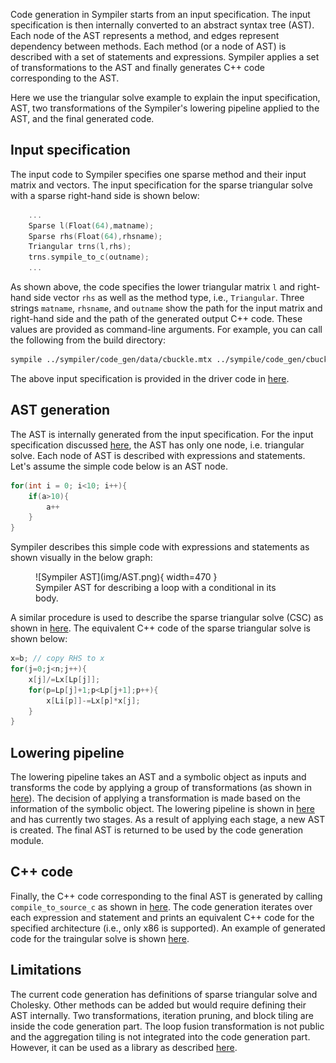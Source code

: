 

Code generation in Sympiler starts from an input specification. The input specification is then internally converted to an abstract syntax tree (AST). Each node of the AST represents a method, and edges represent dependency between methods. Each method (or a node of AST) is described with a set of statements and expressions. 
Sympiler applies a set of transformations to the AST and finally generates C++ code corresponding to the AST.  


Here we use the triangular solve example to explain the input specification, AST, two transformations of the Sympiler's lowering pipeline applied to the AST, and the final generated code. 


## Input specification
The input code to Sympiler specifies one sparse method and their input matrix and vectors. 
The input specification for the sparse triangular solve with a sparse right-hand side is shown below:

```C++
    ...
    Sparse l(Float(64),matname);
    Sparse rhs(Float(64),rhsname);
    Triangular trns(l,rhs);
    trns.sympile_to_c(outname);
    ...
```

As shown above, the code specifies the lower triangular matrix `l` and right-hand side vector `rhs` as well as 
the method type, i.e., `Triangular`. 
Three strings `matname`, `rhsname`, and `outname` show the path for the input matrix and right-hand side and the path of the generated output C++ code. These values are provided as command-line arguments. For example, you can call the following from the build directory:

```bash
sympile ../sympiler/code_gen/data/cbuckle.mtx ../sympile/code_gen/cbuckle_rhs.mtx ../sympiler/code_gen/symGen/cbuck 
```

The above input specification is provided in the driver code in [here](https://github.com/sympiler/sympiler/blob/master/code_gen/src/sympiler.cpp). 


## AST generation
The AST is internally generated from the input specification. For the input specification discussed [here](), the AST has only one node, i.e. triangular solve. Each node of AST is described with expressions and statements. 
Let's assume the simple code below is an AST node. 
```C++
for(int i = 0; i<10; i++){
    if(a>10){
        a++
    }
}

```

Sympiler describes this simple code with expressions and statements as shown visually in the below graph:

<figure markdown>
  ![Sympiler AST](img/AST.png){ width=470 }
  <figcaption>Sympiler AST for describing a loop with a conditional in its body. </figcaption>
</figure>



A similar procedure is used to describe the sparse triangular solve (CSC) as shown in [here](https://github.com/sympiler/sympiler/blob/6a333cd4745eef51da039725509ac04e24fb5819/code_gen/src/Triangular.cpp#L56). The equivalent C++ code of the sparse triangular solve is shown below:
```C++
x=b; // copy RHS to x
for(j=0;j<n;j++){
    x[j]/=Lx[Lp[j]];
    for(p=Lp[j]+1;p<Lp[j+1];p++){
        x[Li[p]]-=Lx[p]*x[j];
    }
}
```



## Lowering pipeline
The lowering pipeline takes an AST and a symbolic object as inputs and transforms the code by applying a group of transformations (as shown in [here](https://github.com/sympiler/sympiler/blob/6a333cd4745eef51da039725509ac04e24fb5819/code_gen/src/Triangular.cpp#L251)). The decision of applying a transformation is made based on the information of the symbolic object. The lowering pipeline is shown in [here](https://github.com/sympiler/sympiler/blob/master/code_gen/src/Lower.cpp) and has currently two stages. As a result of applying each stage, a new AST is created. The final AST is returned to be used by the code generation module. 






## C++ code

Finally, the C++ code corresponding to the final AST is generated by calling `compile_to_source_c` as shown in [here](https://github.com/sympiler/sympiler/blob/6a333cd4745eef51da039725509ac04e24fb5819/code_gen/src/Triangular.cpp#L255). 
The code generation iterates over each expression and statement and prints an equivalent C++ code for the specified architecture (i.e., only x86 is supported). 
An example of generated code for the traingular solve is shown [here](https://github.com/sympiler/sympiler/blob/6a333cd4745eef51da039725509ac04e24fb5819/code_gen/symGen/cbuckle_trns_gen.h#L122). 


## Limitations

The current code generation has definitions of sparse triangular solve and Cholesky. Other methods can be added but would require defining their AST internally. Two transformations, iteration pruning, and block tiling are inside the code generation part. The loop fusion transformation is not public and the aggregation tiling is not integrated into the code generation part. However, it can be used as a library as described [here](sympiler-lib.md).